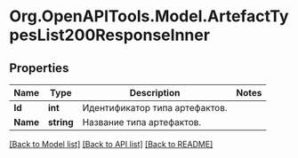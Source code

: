# Org.OpenAPITools.Model.ArtefactTypesList200ResponseInner

## Properties

Name | Type | Description | Notes
------------ | ------------- | ------------- | -------------
**Id** | **int** | Идентификатор типа артефактов. | 
**Name** | **string** | Название типа артефактов. | 

[[Back to Model list]](../README.md#documentation-for-models) [[Back to API list]](../README.md#documentation-for-api-endpoints) [[Back to README]](../README.md)

